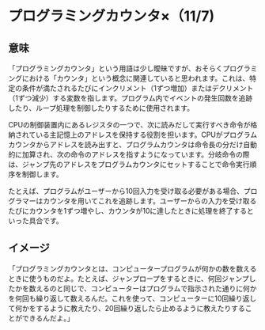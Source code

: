 # プログラミングカウンタ×（11/7)



## 意味
「プログラミングカウンタ」という用語は少し曖昧ですが、おそらくプログラミングにおける「カウンタ」という概念に関連していると思われます。これは、特定の条件が満たされるたびにインクリメント（1ずつ増加）またはデクリメント（1ずつ減少）する変数を指します。プログラム内でイベントの発生回数を追跡したり、ループ処理を制御したりするために使用されます。

CPUの制御装置内にあるレジスタの一つで、次に読みだして実行すべき命令が格納されている主記憶上のアドレスを保持する役割を担います。CPUがプログラムカウンタからアドレスを読み出すと、プログラムカウンタは命令長の分だけ自動的に加算され、次の命令のアドレスを指すようになっています。分岐命令の際は、ジャンプ先のアドレスをプログラムカウンタにセットすることで命令実行順序を制御します。

たとえば、プログラムがユーザーから10回入力を受け取る必要がある場合、プログラマーはカウンタを用いてこれを追跡します。ユーザーからの入力を受け取るたびにカウンタを1ずつ増やし、カウンタが10に達したときに処理を終了するといった具合です。

## イメージ

「プログラミングカウンタとは、コンピュータープログラムが何かの数を数えるときに使うものだよ。たとえば、ジャンプロープをするときに、何回ジャンプしたかを数えるのと同じで、コンピューターはプログラムで指示された通りに何かを何回も繰り返して数えるんだ。これを使って、コンピューターに10回繰り返して何かをするように教えたり、20回繰り返したら止めるように教えたりすることができるんだよ。」